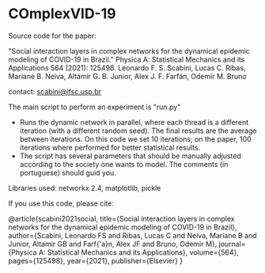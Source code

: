 # COmplexVID-19

Source code for the paper:

"Social interaction layers in complex networks for the dynamical epidemic modeling of COVID-19 in Brazil."
Physica A: Statistical Mechanics and its Applications 564 (2021): 125498.
Leonardo F. S. Scabini, Lucas C. Ribas, Mariane B. Neiva, Altamir G. B. Junior, Alex J. F. Farfán, Odemir M. Bruno

contact: scabini@ifsc.usp.br

The main script to perform an experiment is "run.py"
   * Runs the dynamic network in parallel, where each thread is a different iteration (with a different random seed). The final results are the average between iterations. On this code we set 10 iterations; on the paper, 100 iterations where performed for better statistical results.
   * The script has several parameters that should be manually adjusted according to the society one wants to model. The comments (in portuguese) should guid you.


Libraries used:
networkx 2.4, matplotlib, pickle


If you use this code, please cite:

@article{scabini2021social,
  title={Social interaction layers in complex networks for the dynamical epidemic modeling of COVID-19 in Brazil},
  author={Scabini, Leonardo FS and Ribas, Lucas C and Neiva, Mariane B and Junior, Altamir GB and Farf{\'a}n, Alex JF and Bruno, Odemir M},
  journal={Physica A: Statistical Mechanics and its Applications},
  volume={564},
  pages={125498},
  year={2021},
  publisher={Elsevier}
}

